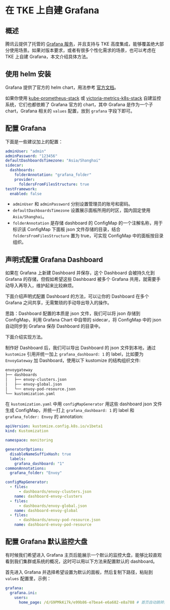 # 在 TKE 上自建 Grafana

## 概述

腾讯云提供了托管的 [Grafana 服务](https://cloud.tencent.com/product/tcmg)，并且支持与 TKE 高度集成，能够覆盖绝大部分使用场景。如果对版本要求，或者有很多个性化需求的场景，也可以考虑在 TKE 上自建 Grafana，本文介绍具体方法。

## 使用 helm 安装

Grafana 提供了官方的 helm chart，用法参考 [官方文档](https://github.com/grafana/helm-charts/blob/main/charts/grafana/README.md)。

如果你使用 [kube-prometheus-stack](https://github.com/prometheus-community/helm-charts/tree/main/charts/kube-prometheus-stack) 或 [victoria-metrics-k8s-stack](https://github.com/VictoriaMetrics/helm-charts/blob/master/charts/victoria-metrics-k8s-stack/README.md) 自建监控系统，它们也都依赖了 Grafana 官方的 chart，其中 Grafana 是作为一个子 chart，Grafana 相关的 `values` 配置，放到 `grafana` 字段下即可。

## 配置 Grafana 

下面是一些建议加上的配置：

```yaml title="grafana-values.yaml"
adminUser: "admin"
adminPassword: "123456"
defaultDashboardsTimezone: "Asia/Shanghai"
sidecar:
  dashboards:
    folderAnnotation: "grafana_folder"
    provider:
      foldersFromFilesStructure: true
testFramework:
  enabled: false
```

* `adminUser` 和 `adminPassword` 分别设置管理员的账号和密码。
* `defaultDashboardsTimezone` 设置展示面板所用的时区，国内固定使用 `Asia/Shanghai`。
* `folderAnnotation` 是存储 dashboard 的 ConfigMap 的一个注解名称，用于标识该 ConfigMap 下面板 json 文件存储的目录，结合 `foldersFromFilesStructure` 置为 true，可实现 ConfigMap 中的面板按目录组织。

## 声明式配置 Grafana Dashboard

如果在 Grafana 上新建 Dashboard 并保存，这个 Dashboard 会被持久化到 Grafana 的存储，但假如希望这些 Dashboard 被多个 Grafana 共用，就需要手动导入再导入，维护起来比较麻烦。

下面介绍声明式配置 Dashboard 的方法，可以让你的 Dashboard 在多个 Grafana 之间共享，无需繁琐的手动导出导入的操作。

思路：Dashboard 配置的本质是 json 文件，我们可以将 json 存储到 ConfigMap，利用 Grafana Chart 中自带的 sidecar，将 ConfigMap 中的 json 自动同步到 Grafana 保存 Dashboard 的目录中。

下面介绍实现方法。

制作好 Dashboard 后，我们可以导出 Dashboard 的 json 文件到本地，通过 `kustomize` 引用并统一加上 `grafana_dashboard: 1` 的 label，比如要为 `EnvoyGateway` 加 Dashboard，使用以下 kustomize 的结构组织文件:

```txt
envoygateway
├── dashboards
│   ├── envoy-clusters.json
│   ├── envoy-global.json
│   └── envoy-pod-resource.json
└── kustomization.yaml
```

在 `kustomization.yaml` 中用 `configMapGenerator` 用这些 dashboard json 文件生成 ConfigMap，并统一打上 `grafana_dashboard: 1` 的 label 和 `grafana_folder: Envoy` 的 annotation:

```yaml
apiVersion: kustomize.config.k8s.io/v1beta1
kind: Kustomization

namespace: monitoring

generatorOptions:
  disableNameSuffixHash: true
  labels:
    grafana_dashboard: "1"
commonAnnotations:
  grafana_folder: "Envoy"

configMapGenerator:
  - files:
      - dashboards/envoy-clusters.json
    name: dashboard-envoy-clusters
  - files:
      - dashboards/envoy-global.json
    name: dashboard-envoy-global
  - files:
      - dashboards/envoy-pod-resource.json
    name: dashboard-envoy-pod-resource
```

## 配置 Grafana 默认监控大盘

有时候我们希望进入 Grafana 主页后能展示一个默认的监控大盘，能够比较直观看到我们集群或系统的概况，这时可以用以下方法来配置默认的 dashboard。

首先进入 Grafana 并选择希望设置为默认的面板，然后复制下路径，粘贴到 `values` 配置里，示例：

```yaml title="grafana-homepage-values.yaml"
grafana:
  grafana.ini:
    users:
      home_page: /d/G9PMkKi7k/e99b86-e7bea4-e6a682-e8a788 # 首页自动跳转到该面板的路径
```
